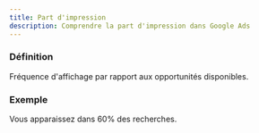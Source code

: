 ```yaml
---
title: Part d'impression
description: Comprendre la part d'impression dans Google Ads
---
```


### Définition
Fréquence d'affichage par rapport aux opportunités disponibles.

### Exemple
Vous apparaissez dans 60% des recherches.